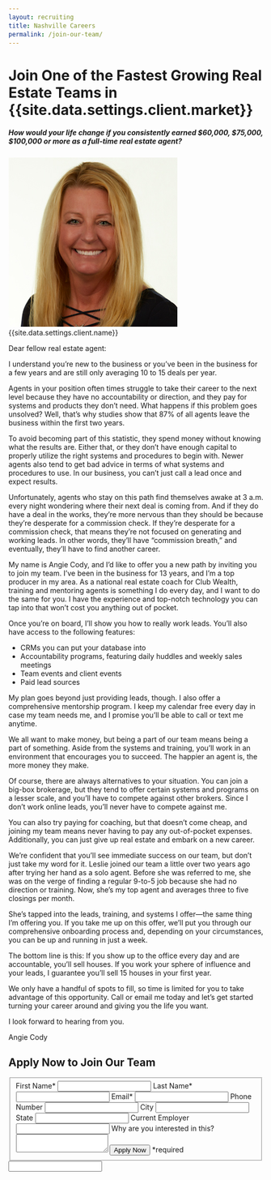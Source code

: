 ```yaml
---
layout: recruiting
title: Nashville Careers
permalink: /join-our-team/
---
```


<div class="recruiting-page">
<h1 class="join-us">Join One of the Fastest Growing Real Estate Teams in {{site.data.settings.client.market}}</h1>
<h5 class="join-us-subtitle">How would your life change if you consistently earned $60,000, $75,000, $100,000 or more as a full-time real estate agent?</h5>
<div class="recruiting-photo">
<span class="client-image-container">
<img src="/img/headshot.jpg" alt="{{site.data.settings.client.name}}" class="client-image"/>
</span>
<figcaption class="caption">{{site.data.settings.client.name}}</figcaption>
</div>


<p>Dear fellow real estate agent:</p>

<p>I understand you’re new to the business or you’ve been in the business for a few years and are still only averaging 10 to 15 deals per year.</p>

<p>Agents in your position often times struggle to take their career to the next level because they have no accountability or direction, and they pay for systems and products they don’t need. What happens if this problem goes unsolved? Well, that’s why studies show that 87% of all agents leave the business within the first two years. </p>

<p>To avoid becoming part of this statistic, they spend money without knowing what the results are. Either that, or they don’t have enough capital to properly utilize the right systems and procedures to begin with. Newer agents also tend to get bad advice in terms of what systems and procedures to use. In our business, you can’t just call a lead once and expect results.  </p>

<p>Unfortunately, agents who stay on this path find themselves awake at 3 a.m. every night wondering where their next deal is coming from. And if they do have a deal in the works, they’re more nervous than they should be because they’re desperate for a commission check. If they’re desperate for a commission check, that means they’re not focused on generating and working leads. In other words, they’ll have “commission breath,” and eventually, they’ll have to find another career. </p>

<p>My name is Angie Cody, and I’d like to offer you a new path by inviting you to join my team. I’ve been in the business for 13 years, and I’m a top producer in my area. As a national real estate coach for Club Wealth, training and mentoring agents is something I do every day, and I want to do the same for you. I have the experience and top-notch technology you can tap into that won’t cost you anything out of pocket. </p>

<p>Once you’re on board, I’ll show you how to really work leads. You’ll also have access to the following features:
<ul class="indent">
<li>CRMs you can put your database into </li>
<li>Accountability programs, featuring daily huddles and weekly sales meetings</li>
<li>Team events and client events</li>
<li>Paid lead sources</li>
</ul></p>

<p>My plan goes beyond just providing leads, though. I also offer a comprehensive mentorship program. I keep my calendar free every day in case my team needs me, and I promise you’ll be able to call or text me anytime.  </p>

<p>We all want to make money, but being a part of our team means being a part of something. Aside from the systems and training, you’ll work in an environment that encourages you to succeed. The happier an agent is, the more money they make. </p>

<p>Of course, there are always alternatives to your situation. You can join a big-box brokerage, but they tend to offer certain systems and programs on a lesser scale, and you’ll have to compete against other brokers. Since I don’t work online leads, you’ll never have to compete against me. </p>

<p>You can also try paying for coaching, but that doesn’t come cheap, and joining my team means never having to pay any out-of-pocket expenses. Additionally, you can just give up real estate and embark on a new career. </p>

<p>We’re confident that you’ll see immediate success on our team, but don’t just take my word for it. Leslie joined our team a little over two years ago after trying her hand as a solo agent. Before she was referred to me, she was on the verge of finding a regular 9-to-5 job because she had no direction or training. Now, she’s my top agent and averages three to five closings per month. </p>

<p>She’s tapped into the leads, training, and systems I offer—the same thing I’m offering you. If you take me up on this offer, we’ll put you through our comprehensive onboarding process and, depending on your circumstances, you can be up and running in just a week.</p>

<p>The bottom line is this: If you show up to the office every day and are accountable, you’ll sell houses. If you work your sphere of influence and your leads, I guarantee you’ll sell 15 houses in your first year. </p>

<p>We only have a handful of spots to fill, so time is limited for you to take advantage of this opportunity. Call or email me today and let’s get started turning your career around and giving you the life you want. </p>

<p>I look forward to hearing from you. </p>

<p>Angie Cody</p>




<h2 class="recruiting">Apply Now to Join Our Team</h2>

<form method="post" class="home-value cta-forms" action="https://formspree.io/{{site.data.settings.client.email}}" onsubmit="return setReturn()">
					<fieldset><label for="firstname">First Name*</label> <input type="text" required="" name="firstname" /> <label for="lastname">Last Name*</label> <input type="text" required="" name="lastname" /> <label for="email">Email*</label> <input type="text" name="name" /> <label for="phone">Phone Number </label> <input type="tel" name="phone" />
						<!--base32-c9gq6t9k68pkcd3jcwpp4rbkcmtk4-base32--><label for="city">City </label> <input type="text" name="city" /> <label for="state">State </label> <input type="text" name="state" /> <label for="employer">Current Employer </label> <input type="text" name="employer" /> <label for="message">Why are you interested in this? </label><textarea name="employer"></textarea>
						<!--base32-c9gq6t9k68pk8cbme5gq4uv4cguqachj70r2urk1edjk6cg-base32--><input class="submit light-light" type="submit" value="Apply Now" name="submitrecruitingForm" /> <span class="asterisk">*required</span></fieldset>
					<!--base32-c9gq6t9k68pk8c9he1t7cxkecdkpedhpe9h6at3me5r7ee1kddhpwx9q71up4tb3f1u6mc3mdcwp6vkg6rw3gc1dc9gq6t9k68-base32-->
					<div class="hidden"><input type="hidden" value="{{site.data.settings.client.email}}" name="_to" /> <input type="hidden" value="Recruiting Contact Request Message From Your Vyral Careers and Training Video Blog" name="_subject" /> <input type="text" name="_gotcha" /></div>
				</form>
</div>
